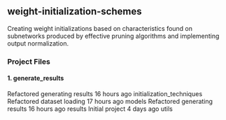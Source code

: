 ## weight-initialization-schemes
Creating weight initializations based on characteristics found on subnetworks produced by effective pruning algorithms and implementing output normalization. 

### Project Files
#### 1. generate_results
    
Refactored generating results
16 hours ago
initialization_techniques
Refactored dataset loading
17 hours ago
models
Refactored generating results
16 hours ago
results
Initial project
4 days ago
utils

